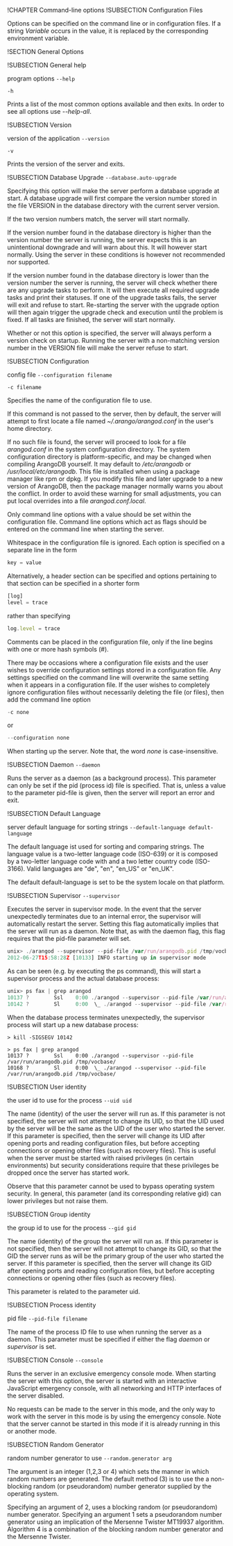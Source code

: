 !CHAPTER Command-line options
!SUBSECTION Configuration Files

Options can be specified on the command line or in configuration files. If a
string *Variable* occurs in the value, it is replaced by the corresponding
environment variable.

!SECTION General Options

!SUBSECTION General help
<!-- lib/ApplicationServer/ApplicationServer.h -->


program options
`--help`

`-h`

Prints a list of the most common options available and then
exits. In order to see all options use *--help-all*.


!SUBSECTION Version
<!-- lib/ApplicationServer/ApplicationServer.h -->


version of the application
`--version`

`-v`

Prints the version of the server and exits.

 
!SUBSECTION Database Upgrade 
`--database.auto-upgrade`

Specifying this option will make the server perform a database upgrade at start. A database upgrade will first compare the version number stored in the file VERSION in the database directory with the current server version.

If the two version numbers match, the server will start normally.

If the version number found in the database directory is higher than the version number the server is running, the server expects this is an unintentional downgrade and will warn about this. It will however start normally. Using the server in these conditions is however not recommended nor supported.

If the version number found in the database directory is lower than the version number the server is running, the server will check whether there are any upgrade tasks to perform. It will then execute all required upgrade tasks and print their statuses. If one of the upgrade tasks fails, the server will exit and refuse to start. Re-starting the server with the upgrade option will then again trigger the upgrade check and execution until the problem is fixed. If all tasks are finished, the server will start normally.

Whether or not this option is specified, the server will always perform a version check on startup. Running the server with a non-matching version number in the VERSION file will make the server refuse to start.

!SUBSECTION Configuration
<!-- lib/ApplicationServer/ApplicationServer.h -->


config file
`--configuration filename`

`-c filename`

Specifies the name of the configuration file to use.

If this command is not passed to the server, then by default, the server
will attempt to first locate a file named *~/.arango/arangod.conf* in the
user's home directory.

If no such file is found, the server will proceed to look for a file
*arangod.conf* in the system configuration directory. The system
configuration directory is platform-specific, and may be changed when
compiling ArangoDB yourself. It may default to */etc/arangodb* or
*/usr/local/etc/arangodb*. This file is installed when using a package
manager like rpm or dpkg. If you modify this file and later upgrade to a
new
version of ArangoDB, then the package manager normally warns you about the
conflict. In order to avoid these warning for small adjustments, you can
put
local overrides into a file *arangod.conf.local*.

Only command line options with a value should be set within the
configuration file. Command line options which act as flags should be
entered on the command line when starting the server.

Whitespace in the configuration file is ignored. Each option is specified
on
a separate line in the form

```js
key = value
```

Alternatively, a header section can be specified and options pertaining to
that section can be specified in a shorter form

```js
[log]
level = trace
```

rather than specifying

```js
log.level = trace
```

Comments can be placed in the configuration file, only if the line begins
with one or more hash symbols (#).

There may be occasions where a configuration file exists and the user
wishes
to override configuration settings stored in a configuration file. Any
settings specified on the command line will overwrite the same setting
when
it appears in a configuration file. If the user wishes to completely
ignore
configuration files without necessarily deleting the file (or files), then
add the command line option

```js
-c none
```

or

```js
--configuration none
```

When starting up the server. Note that, the word *none* is
case-insensitive.


!SUBSECTION Daemon
`--daemon`

Runs the server as a daemon (as a background process). This parameter can only
be set if the pid (process id) file is specified. That is, unless a value to the
parameter pid-file is given, then the server will report an error and exit.

!SUBSECTION Default Language
<!-- arangod/RestServer/ArangoServer.h -->


server default language for sorting strings
`--default-language default-language`

The default language ist used for sorting and comparing strings.
The language value is a two-letter language code (ISO-639) or it is
composed by a two-letter language code with and a two letter country code
(ISO-3166). Valid languages are "de", "en", "en_US" or "en_UK".

The default default-language is set to be the system locale on that
platform.


!SUBSECTION Supervisor
`--supervisor`

Executes the server in supervisor mode. In the event that the server
unexpectedly terminates due to an internal error, the supervisor will
automatically restart the server. Setting this flag automatically implies that
the server will run as a daemon. Note that, as with the daemon flag, this flag
requires that the pid-file parameter will set.

```js
unix> ./arangod --supervisor --pid-file /var/run/arangodb.pid /tmp/vocbase/
2012-06-27T15:58:28Z [10133] INFO starting up in supervisor mode
```

As can be seen (e.g. by executing the ps command), this will start a supervisor
process and the actual database process:

```js
unix> ps fax | grep arangod
10137 ?        Ssl    0:00 ./arangod --supervisor --pid-file /var/run/arangodb.pid /tmp/vocbase/
10142 ?        Sl     0:00  \_ ./arangod --supervisor --pid-file /var/run/arangodb.pid /tmp/vocbase/
```

When the database process terminates unexpectedly, the supervisor process will
start up a new database process:

```
> kill -SIGSEGV 10142

> ps fax | grep arangod
10137 ?        Ssl    0:00 ./arangod --supervisor --pid-file /var/run/arangodb.pid /tmp/vocbase/
10168 ?        Sl     0:00  \_ ./arangod --supervisor --pid-file /var/run/arangodb.pid /tmp/vocbase/
```

!SUBSECTION User identity 

<!-- lib/ApplicationServer/ApplicationServer.h -->



the user id to use for the process
`--uid uid`

The name (identity) of the user the server will run as. If this parameter
is
not specified, the server will not attempt to change its UID, so that the
UID used by the server will be the same as the UID of the user who started
the server. If this parameter is specified, then the server will change
its
UID after opening ports and reading configuration files, but before
accepting connections or opening other files (such as recovery files).
This
is useful when the server must be started with raised privileges (in
certain
environments) but security considerations require that these privileges be
dropped once the server has started work.

Observe that this parameter cannot be used to bypass operating system
security. In general, this parameter (and its corresponding relative gid)
can lower privileges but not raise them.


!SUBSECTION Group identity

<!-- lib/ApplicationServer/ApplicationServer.h -->



the group id to use for the process
`--gid gid`

The name (identity) of the group the server will run as. If this parameter
is not specified, then the server will not attempt to change its GID, so
that the GID the server runs as will be the primary group of the user who
started the server. If this parameter is specified, then the server will
change its GID after opening ports and reading configuration files, but
before accepting connections or opening other files (such as recovery
files).

This parameter is related to the parameter uid.


!SUBSECTION Process identity 

<!-- lib/Rest/AnyServer.h -->



pid file
`--pid-file filename`

The name of the process ID file to use when running the server as a
daemon. This parameter must be specified if either the flag *daemon* or
*supervisor* is set.


!SUBSECTION Console
`--console`

Runs the server in an exclusive emergency console mode. When 
starting the server with this option, the server is started with
an interactive JavaScript emergency console, with all networking
and HTTP interfaces of the server disabled.

No requests can be made to the server in this mode, and the only
way to work with the server in this mode is by using the emergency
console. 
Note that the server cannot be started in this mode if it is 
already running in this or another mode. 


!SUBSECTION Random Generator


random number generator to use
`--random.generator arg`

The argument is an integer (1,2,3 or 4) which sets the manner in which
random numbers are generated. The default method (3) is to use the a
non-blocking random (or pseudorandom) number generator supplied by the
operating system.

Specifying an argument of 2, uses a blocking random (or
pseudorandom) number generator. Specifying an argument 1 sets a
pseudorandom
number generator using an implication of the Mersenne Twister MT19937
algorithm. Algorithm 4 is a combination of the blocking random number
generator and the Mersenne Twister.

